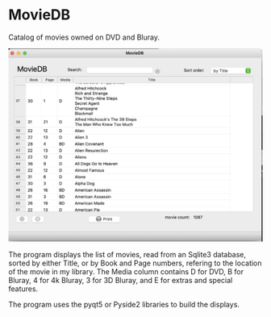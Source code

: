 # MovieDB
Catalog of movies owned on DVD and Bluray.

![Alt text](Screenshot.png?raw=true "Main Screen")

The program displays the list of movies, read from an Sqlite3 database, sorted by either Title, or by Book and Page numbers, refering to the location of the movie in my library. The Media column contains D for DVD, B for Bluray, 4 for 4k Bluray, 3 for 3D Bluray, and E for extras and special features.

The program uses the pyqt5 or Pyside2 libraries to build the displays.
